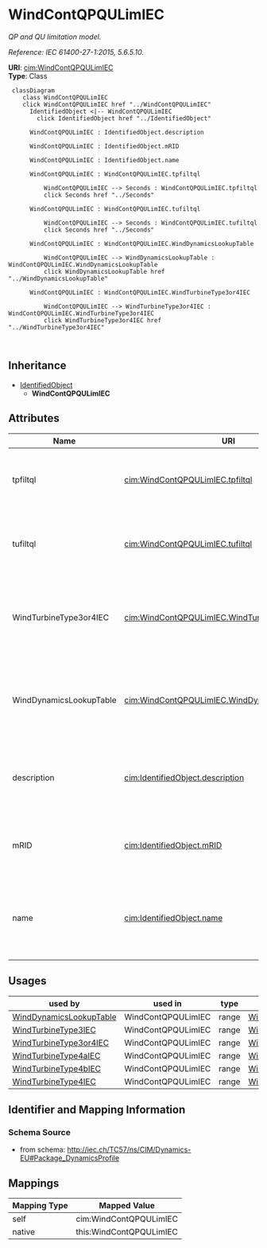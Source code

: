 # WindContQPQULimIEC


_QP and QU limitation model._

_Reference: IEC 61400-27-1:2015, 5.6.5.10._





**URI**: [cim:WindContQPQULimIEC](http://iec.ch/TC57/CIM100#WindContQPQULimIEC)<br />
**Type**: Class




```mermaid
 classDiagram
    class WindContQPQULimIEC
    click WindContQPQULimIEC href "../WindContQPQULimIEC"
      IdentifiedObject <|-- WindContQPQULimIEC
        click IdentifiedObject href "../IdentifiedObject"
      
      WindContQPQULimIEC : IdentifiedObject.description
        
      WindContQPQULimIEC : IdentifiedObject.mRID
        
      WindContQPQULimIEC : IdentifiedObject.name
        
      WindContQPQULimIEC : WindContQPQULimIEC.tpfiltql
        
          WindContQPQULimIEC --> Seconds : WindContQPQULimIEC.tpfiltql
          click Seconds href "../Seconds"
        
      WindContQPQULimIEC : WindContQPQULimIEC.tufiltql
        
          WindContQPQULimIEC --> Seconds : WindContQPQULimIEC.tufiltql
          click Seconds href "../Seconds"
        
      WindContQPQULimIEC : WindContQPQULimIEC.WindDynamicsLookupTable
        
          WindContQPQULimIEC --> WindDynamicsLookupTable : WindContQPQULimIEC.WindDynamicsLookupTable
          click WindDynamicsLookupTable href "../WindDynamicsLookupTable"
        
      WindContQPQULimIEC : WindContQPQULimIEC.WindTurbineType3or4IEC
        
          WindContQPQULimIEC --> WindTurbineType3or4IEC : WindContQPQULimIEC.WindTurbineType3or4IEC
          click WindTurbineType3or4IEC href "../WindTurbineType3or4IEC"
        
      
```





## Inheritance
* [IdentifiedObject](IdentifiedObject.md)
    * **WindContQPQULimIEC**



## Attributes


| Name | URI | Cardinality and Range | Description | Inheritance |
| ---  | --- | --- | --- | --- |
| tpfiltql | [cim:WindContQPQULimIEC.tpfiltql](http://iec.ch/TC57/CIM100#WindContQPQULimIEC.tpfiltql) | 1 <br />  [Seconds](Seconds.md)  | Power measurement filter time constant for Q capacity (<i>T</i><i><sub>pfiltq... | direct |
| tufiltql | [cim:WindContQPQULimIEC.tufiltql](http://iec.ch/TC57/CIM100#WindContQPQULimIEC.tufiltql) | 1 <br />  [Seconds](Seconds.md)  | Voltage measurement filter time constant for Q capacity (<i>T</i><i><sub>ufil... | direct |
| WindTurbineType3or4IEC | [cim:WindContQPQULimIEC.WindTurbineType3or4IEC](http://iec.ch/TC57/CIM100#WindContQPQULimIEC.WindTurbineType3or4IEC) | 0..1 <br />  [WindTurbineType3or4IEC](WindTurbineType3or4IEC.md)  | Wind generator type 3 or type 4 model with which this QP and QU limitation mo... | direct |
| WindDynamicsLookupTable | [cim:WindContQPQULimIEC.WindDynamicsLookupTable](http://iec.ch/TC57/CIM100#WindContQPQULimIEC.WindDynamicsLookupTable) | 1..* <br />  [WindDynamicsLookupTable](WindDynamicsLookupTable.md)  | The wind dynamics lookup table associated with this QP and QU limitation mode... | direct |
| description | [cim:IdentifiedObject.description](http://iec.ch/TC57/CIM100#IdentifiedObject.description) | 0..1 <br />  string  | The description is a free human readable text describing or naming the object | [IdentifiedObject](IdentifiedObject.md) |
| mRID | [cim:IdentifiedObject.mRID](http://iec.ch/TC57/CIM100#IdentifiedObject.mRID) | 1 <br />  string  | Master resource identifier issued by a model authority | [IdentifiedObject](IdentifiedObject.md) |
| name | [cim:IdentifiedObject.name](http://iec.ch/TC57/CIM100#IdentifiedObject.name) | 0..1 <br />  string  | The name is any free human readable and possibly non unique text naming the o... | [IdentifiedObject](IdentifiedObject.md) |





## Usages

| used by | used in | type | used |
| ---  | --- | --- | --- |
| [WindDynamicsLookupTable](WindDynamicsLookupTable.md) | WindContQPQULimIEC | range | [WindContQPQULimIEC](WindContQPQULimIEC.md) |
| [WindTurbineType3IEC](WindTurbineType3IEC.md) | WindContQPQULimIEC | range | [WindContQPQULimIEC](WindContQPQULimIEC.md) |
| [WindTurbineType3or4IEC](WindTurbineType3or4IEC.md) | WindContQPQULimIEC | range | [WindContQPQULimIEC](WindContQPQULimIEC.md) |
| [WindTurbineType4aIEC](WindTurbineType4aIEC.md) | WindContQPQULimIEC | range | [WindContQPQULimIEC](WindContQPQULimIEC.md) |
| [WindTurbineType4bIEC](WindTurbineType4bIEC.md) | WindContQPQULimIEC | range | [WindContQPQULimIEC](WindContQPQULimIEC.md) |
| [WindTurbineType4IEC](WindTurbineType4IEC.md) | WindContQPQULimIEC | range | [WindContQPQULimIEC](WindContQPQULimIEC.md) |






## Identifier and Mapping Information







### Schema Source


* from schema: http://iec.ch/TC57/ns/CIM/Dynamics-EU#Package_DynamicsProfile





## Mappings

| Mapping Type | Mapped Value |
| ---  | ---  |
| self | cim:WindContQPQULimIEC |
| native | this:WindContQPQULimIEC |




